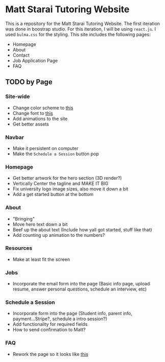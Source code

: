 # Matt Starai Tutoring Website

This is a repository for the Matt Starai Tutoring Website. The first iteration was done in boostrap studio. For this iteration, I will be using `react.js`.
I used `bulma.css` for the styling. This site includes the following pages:

- Homepage
- About
- Contact
- Job Application Page
- FAQ

## TODO by Page

### Site-wide

- Change color scheme to [this](https://coolors.co/0a0908-22333b-eae0d5-c6ac8f-5e503f)
- Change font to [this](https://fonts.google.com/specimen/Open+Sans)
- Add animations to the site
- Get better assets

### Navbar

- Make it persistent on computer
- Make the `Schedule a Session` button pop

### Homepage

- Get better artwork for the hero section (3D render?)
- Vertically Center the tagline and MAKE IT BIG
- Fix university logo image sizes, also move it down a bit
- Add a get started button at the bottom

### About

- "Bringing"
- Move hero text down a bit
- Beef up the about text (Include how yall got started, stuff like that)
- Add counting up animation to the numbers?

### Resources

- Make at least fit the screen

### Jobs

- Incorporate the email form into the page (Basic info page, upload resume, answer personal questions, schedule an interview, etc)

### Schedule a Session

- Incorporate form into the page (Student info, parent info, payment...Stripe?, schedule a intro session?)
- Add functionality for required fields
- How to send confirmation to Matt?

### FAQ

- Rework the page so it looks like [this](https://dribbble.com/shots/17564765-FAQs-Untitled-UI)
